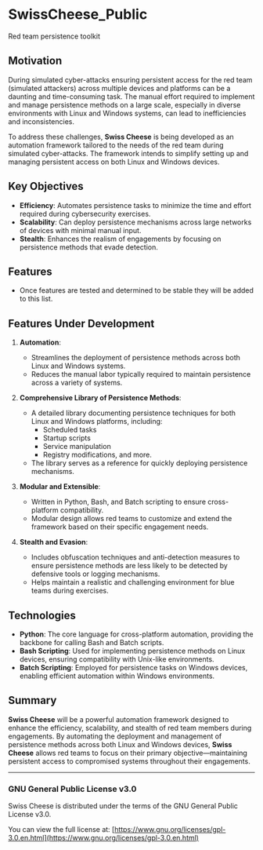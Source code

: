 # SwissCheese_Public
Red team persistence toolkit

## Motivation
During simulated cyber-attacks ensuring persistent access for the red team (simulated attackers) across multiple devices and platforms can be a daunting and time-consuming task. The manual effort required to implement and manage persistence methods on a large scale, especially in diverse environments with Linux and Windows systems, can lead to inefficiencies and inconsistencies.

To address these challenges, **Swiss Cheese** is being developed as an automation framework tailored to the needs of the red team during simulated cyber-attacks. The framework intends to simplify setting up and managing persistent access on both Linux and Windows devices.

## Key Objectives
- **Efficiency**: Automates persistence tasks to minimize the time and effort required during cybersecurity exercises.
- **Scalability**: Can deploy persistence mechanisms across large networks of devices with minimal manual input.
- **Stealth**: Enhances the realism of engagements by focusing on persistence methods that evade detection.

## Features
- Once features are tested and determined to be stable they will be added to this list.
## Features Under Development
1. **Automation**: 
    - Streamlines the deployment of persistence methods across both Linux and Windows systems.
    - Reduces the manual labor typically required to maintain persistence across a variety of systems.
   
2. **Comprehensive Library of Persistence Methods**: 
    - A detailed library documenting persistence techniques for both Linux and Windows platforms, including:
        - Scheduled tasks
        - Startup scripts
        - Service manipulation
        - Registry modifications, and more.
    - The library serves as a reference for quickly deploying persistence mechanisms.

3. **Modular and Extensible**:
    - Written in Python, Bash, and Batch scripting to ensure cross-platform compatibility.
    - Modular design allows red teams to customize and extend the framework based on their specific engagement needs.
   
4. **Stealth and Evasion**:
    - Includes obfuscation techniques and anti-detection measures to ensure persistence methods are less likely to be detected by defensive tools or logging mechanisms.
    - Helps maintain a realistic and challenging environment for blue teams during exercises.

## Technologies
- **Python**: The core language for cross-platform automation, providing the backbone for calling Bash and Batch scripts.
- **Bash Scripting**: Used for implementing persistence methods on Linux devices, ensuring compatibility with Unix-like environments.
- **Batch Scripting**: Employed for persistence tasks on Windows devices, enabling efficient automation within Windows environments.

## Summary
**Swiss Cheese** will be a powerful automation framework designed to enhance the efficiency, scalability, and stealth of red team members during engagements. By automating the deployment and management of persistence methods across both Linux and Windows devices, **Swiss Cheese** allows red teams to focus on their primary objective—maintaining persistent access to compromised systems throughout their engagements.

---

### GNU General Public License v3.0
Swiss Cheese is distributed under the terms of the GNU General Public License v3.0.

You can view the full license at: [https://www.gnu.org/licenses/gpl-3.0.en.html](https://www.gnu.org/licenses/gpl-3.0.en.html)

